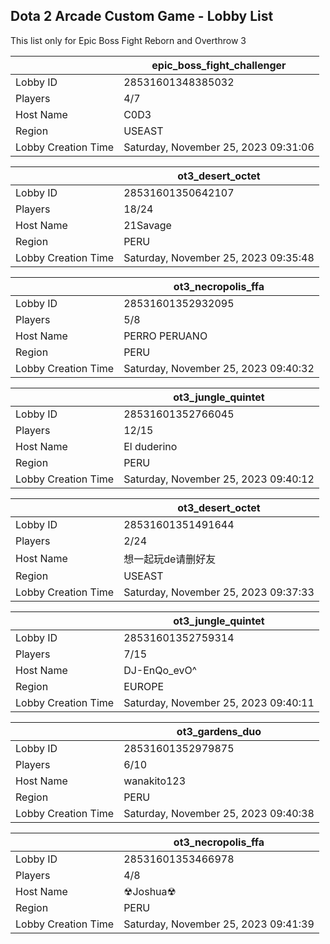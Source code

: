 ## Dota 2 Arcade Custom Game - Lobby List

This list only for Epic Boss Fight Reborn and Overthrow 3

|  | epic_boss_fight_challenger |
| ------ | ------ |
| Lobby ID | 28531601348385032 |
| Players | 4/7 |
| Host Name | C0D3 |
| Region | USEAST |
| Lobby Creation Time | Saturday, November 25, 2023 09:31:06 |


|  | ot3_desert_octet |
| ------ | ------ |
| Lobby ID | 28531601350642107 |
| Players | 18/24 |
| Host Name | 21Savage |
| Region | PERU |
| Lobby Creation Time | Saturday, November 25, 2023 09:35:48 |


|  | ot3_necropolis_ffa |
| ------ | ------ |
| Lobby ID | 28531601352932095 |
| Players | 5/8 |
| Host Name | PERRO PERUANO |
| Region | PERU |
| Lobby Creation Time | Saturday, November 25, 2023 09:40:32 |


|  | ot3_jungle_quintet |
| ------ | ------ |
| Lobby ID | 28531601352766045 |
| Players | 12/15 |
| Host Name | El duderino |
| Region | PERU |
| Lobby Creation Time | Saturday, November 25, 2023 09:40:12 |


|  | ot3_desert_octet |
| ------ | ------ |
| Lobby ID | 28531601351491644 |
| Players | 2/24 |
| Host Name | 想一起玩de请删好友 |
| Region | USEAST |
| Lobby Creation Time | Saturday, November 25, 2023 09:37:33 |


|  | ot3_jungle_quintet |
| ------ | ------ |
| Lobby ID | 28531601352759314 |
| Players | 7/15 |
| Host Name | DJ-EnQo_evO^ |
| Region | EUROPE |
| Lobby Creation Time | Saturday, November 25, 2023 09:40:11 |


|  | ot3_gardens_duo |
| ------ | ------ |
| Lobby ID | 28531601352979875 |
| Players | 6/10 |
| Host Name | wanakito123 |
| Region | PERU |
| Lobby Creation Time | Saturday, November 25, 2023 09:40:38 |


|  | ot3_necropolis_ffa |
| ------ | ------ |
| Lobby ID | 28531601353466978 |
| Players | 4/8 |
| Host Name | ☢Joshua☢ |
| Region | PERU |
| Lobby Creation Time | Saturday, November 25, 2023 09:41:39 |


